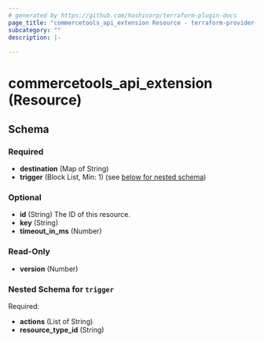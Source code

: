 ```yaml
---
# generated by https://github.com/hashicorp/terraform-plugin-docs
page_title: "commercetools_api_extension Resource - terraform-provider-commercetools"
subcategory: ""
description: |-
  
---
```


# commercetools_api_extension (Resource)





<!-- schema generated by tfplugindocs -->
## Schema

### Required

- **destination** (Map of String)
- **trigger** (Block List, Min: 1) (see [below for nested schema](#nestedblock--trigger))

### Optional

- **id** (String) The ID of this resource.
- **key** (String)
- **timeout_in_ms** (Number)

### Read-Only

- **version** (Number)

<a id="nestedblock--trigger"></a>
### Nested Schema for `trigger`

Required:

- **actions** (List of String)
- **resource_type_id** (String)



